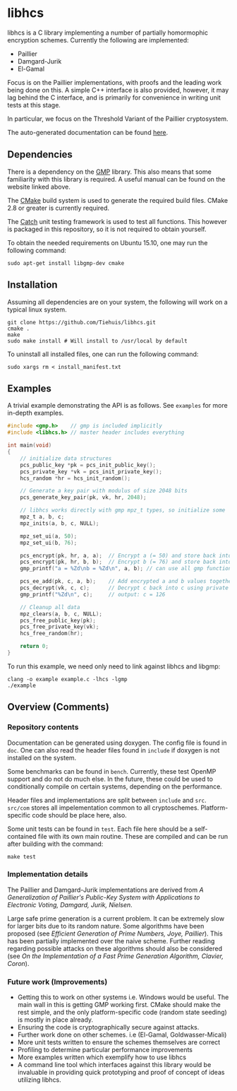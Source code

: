 # libhcs #

libhcs is a C library implementing a number of partially homormophic encryption
schemes. Currently the following are implemented:

* Paillier
* Damgard-Jurik
* El-Gamal

Focus is on the Paillier implementations, with proofs and the leading work
being done on this. A simple C++ interface is also provided, however, it may
lag behind the C interface, and is primarily for convenience in writing unit
tests at this stage.

In particular, we focus on the Threshold Variant of the Paillier
cryptosystem.

The auto-generated documentation can be found [here](tiehuis.github.io/libhcs).

## Dependencies

There is a dependency on the [GMP](https://gmplib.org/) library. This also
means that some familiarity with this library is required. A useful manual can
be found on the website linked above.

The [CMake](http://www.cmake.org/) build system is used to generate the
required build files. CMake 2.8 or greater is currently required.

The [Catch](https://github.com/philsquared/Catch) unit testing framework is
used to test all functions. This however is packaged in this repository, so it
is not required to obtain yourself.

To obtain the needed requirements on Ubuntu 15.10, one may run the following
command:

    sudo apt-get install libgmp-dev cmake

## Installation

Assuming all dependencies are on your system, the following will work on a
typical linux system.

    git clone https://github.com/Tiehuis/libhcs.git
    cmake .
    make
    sudo make install # Will install to /usr/local by default

To uninstall all installed files, one can run the following command:

    sudo xargs rm < install_manifest.txt

## Examples

A trivial example demonstrating the API is as follows. See ``examples``
for more in-depth examples.

```c
#include <gmp.h>    // gmp is included implicitly
#include <libhcs.h> // master header includes everything

int main(void)
{
    // initialize data structures
    pcs_public_key *pk = pcs_init_public_key();
    pcs_private_key *vk = pcs_init_private_key();
    hcs_random *hr = hcs_init_random();

    // Generate a key pair with modulus of size 2048 bits
    pcs_generate_key_pair(pk, vk, hr, 2048);

    // libhcs works directly with gmp mpz_t types, so initialize some
    mpz_t a, b, c;
    mpz_inits(a, b, c, NULL);

    mpz_set_ui(a, 50);
    mpz_set_ui(b, 76);

    pcs_encrypt(pk, hr, a, a);  // Encrypt a (= 50) and store back into a
    pcs_encrypt(pk, hr, b, b);  // Encrypt b (= 76) and store back into b
    gmp_printf("a = %Zd\nb = %Zd\n", a, b); // can use all gmp functions still

    pcs_ee_add(pk, c, a, b);    // Add encrypted a and b values together into c
    pcs_decrypt(vk, c, c);      // Decrypt c back into c using private key
    gmp_printf("%Zd\n", c);     // output: c = 126

    // Cleanup all data
    mpz_clears(a, b, c, NULL);
    pcs_free_public_key(pk);
    pcs_free_private_key(vk);
    hcs_free_random(hr);

    return 0;
}
```

To run this example, we need only need to link against libhcs and libgmp:

    clang -o example example.c -lhcs -lgmp
    ./example

## Overview (Comments)

### Repository contents

Documentation can be generated using doxygen. The config file is found in
``doc``. One can also read the header files found in ``include`` if doxygen is
not installed on the system.

Some benchmarks can be found in ``bench``. Currently, these test OpenMP support
and do not do much else. In the future, these could be used to conditionally
compile on certain systems, depending on the performance.

Header files and implementations are split between ``include`` and ``src``.
``src/com`` stores all impelementation common to all cryptoschemes.
Platform-specific code should be place here, also.

Some unit tests can be found in ``test``. Each file here should be a
self-contained file with its own main routine. These are compiled and can be
run after building with the command:

    make test

### Implementation details

The Paillier and Damgard-Jurik implementations are derived from
*A Generalization of Paillier's Public-Key System with Applications to
Electronic Voting, Damgard, Jurik, Nielsen*.

Large safe prime generation is a current problem. It can be extremely slow
for larger bits due to its random nature. Some algorithms have been proposed
(see *Efficient Generation of Prime Numbers, Joye, Paillier*). This has been
partially implemented over the naive scheme. Further reading regarding
possible attacks on these algorithms should also be considered (see
*On the Implementation of a Fast Prime Generation Algorithm, Clavier, Coron*).

### Future work (Improvements)

* Getting this to work on other systems i.e. Windows would be useful. The main
wall in this is getting GMP working first. CMake should make the rest simple,
and the only platform-specific code (random state seeding) is mostly in place
already.
* Ensuring the code is cryptographically secure against attacks.
* Further work done on other schemes. i.e (El-Gamal, Goldwasser-Micali)
* More unit tests written to ensure the schemes themselves are correct
* Profiling to determine particular performance improvements
* More examples written which exemplify how to use libhcs
* A command line tool which interfaces against this library would be invaluable
in providing quick prototyping and proof of concept of ideas utilizing libhcs.
